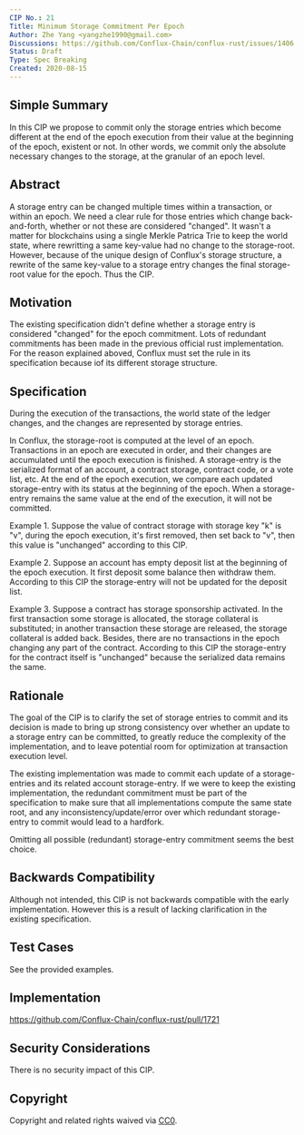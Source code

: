 ```yaml
---
CIP No.: 21
Title: Minimum Storage Commitment Per Epoch
Author: Zhe Yang <yangzhe1990@gmail.com>
Discussions: https://github.com/Conflux-Chain/conflux-rust/issues/1406
Status: Draft
Type: Spec Breaking
Created: 2020-08-15
---
```


<!--You can leave these HTML comments in your merged CIP and delete the visible duplicate text guides, they will not appear and may be helpful to refer to if you edit it again. This is the suggested template for new CIPs. Note that a CIP number will be assigned by an editor. When opening a pull request to submit your CIP, please use an abbreviated title in the filename, `CIP-draft_title_abbrev.md`. The title should be 44 characters or less.-->

## Simple Summary

In this CIP we propose to commit only the storage entries which become different at the end of the epoch execution from their value at the beginning of the epoch, existent or not. In other words, we commit only the absolute necessary changes to the storage, at the granular of an epoch level.

## Abstract

 A storage entry can be changed multiple times within a transaction, or within an epoch. We need a clear rule for those entries which change back-and-forth, whether or not these are considered "changed". It wasn't a matter for blockchains using a single Merkle Patrica Trie to keep the world state, where rewritting a same key-value had no change to the storage-root. However, because of the unique design of Conflux's storage structure, a rewrite of the same key-value to a storage entry changes the final storage-root value for the epoch. Thus the CIP.

## Motivation

The existing specification didn't define whether a storage entry is considered "changed" for the epoch commitment. Lots of redundant commitments has been made in the previous official rust implementation. For the reason explained aboved, Conflux must set the rule in its specification because iof its different storage structure.

## Specification

During the execution of the transactions, the world state of the ledger changes, and the changes are represented by storage entries.

In Conflux, the storage-root is computed at the level of an epoch. Transactions in an epoch are executed in order, and their changes are accumulated until the epoch execution is finished. A storage-entry is the serialized format of an account, a contract storage, contract code, or a vote list, etc. At the end of the epoch execution, we compare each updated storage-entry with its status at the beginning of the epoch. When a storage-entry remains the same value at the end of the execution, it will not be committed.

Example 1. Suppose the value of contract storage with storage key "k" is "v", during the epoch execution, it's first removed, then set back to "v", then this value is "unchanged" according to this CIP.

Example 2. Suppose an account has empty deposit list at the beginning of the epoch execution. It first deposit some balance then withdraw them. According to this CIP the storage-entry will not be updated for the deposit list.

Example 3. Suppose a contract has storage sponsorship activated. In the first transaction some storage is allocated, the storage collateral is substituted; in another transaction these storage are released, the storage collateral is added back. Besides, there are no transactions in the epoch changing any part of the contract. According to this CIP the storage-entry for the contract itself is "unchanged" because the serialized data remains the same.

## Rationale

The goal of the CIP is to clarify the set of storage entries to commit and its decision is made to bring up strong consistency over whether an update to a storage entry can be committed, to greatly reduce the complexity of the implementation, and to leave potential room for optimization at transaction execution level.

The existing implementation was made to commit each update of a storage-entries and its related account storage-entry. If we were to keep the existing implementation, the redundant commitment must be part of the specification to make sure that all implementations compute the same state root, and any inconsistency/update/error over which redundant storage-entry to commit would lead to a hardfork.

Omitting all possible (redundant) storage-entry commitment seems the best choice.

## Backwards Compatibility

Although not intended, this CIP is not backwards compatible with the early implementation. However this is a result of lacking clarification in the existing specification.

## Test Cases

See the provided examples.

## Implementation

https://github.com/Conflux-Chain/conflux-rust/pull/1721

## Security Considerations
There is no security impact of this CIP.

## Copyright
Copyright and related rights waived via [CC0](https://creativecommons.org/publicdomain/zero/1.0/).
